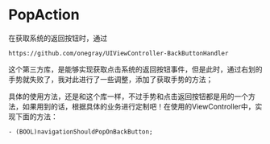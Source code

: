 # PopAction

在获取系统的返回按钮时，通过

```
https://github.com/onegray/UIViewController-BackButtonHandler
```
这个第三方库，是能够实现获取点击系统的返回按钮事件，但是此时，通过右划的手势就失败了，我对此进行了一些调整，添加了获取手势的方法；

具体的使用方法，还是和这个库一样，不过手势和点击返回按钮都是用的一个方法，如果用到的话，根据具体的业务进行定制吧！在使用的ViewController中，实现下面的方法：

```
- (BOOL)navigationShouldPopOnBackButton;
```